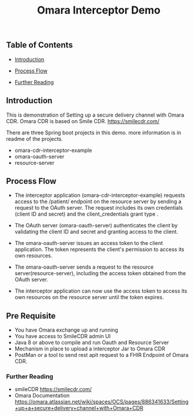 <h1 align="center"> Omara Interceptor Demo </h1> <br>

<p align="center"></p>


## Table of Contents

- [Introduction](#introduction)
- [Process Flow](#process-flow)

- [Further Reading](#further-reading)

## Introduction

This is demonstration of Setting up a secure delivery channel with Omara CDR. Omara CDR is based on Smile CDR. https://smilecdr.com/  

There are three Spring boot projects in this demo. more information is in readme of the projects. 

* omara-cdr-interceptor-example
* omara-oauth-server
* resource-server


## Process Flow

* The interceptor application (omara-cdr-interceptor-example) requests access to the /patient/ endpoint on the resource server 
by sending a request to the OAuth server. The request includes its own credentials (client ID and secret) 
and the client_credentials grant type .

* The OAuth server (omara-oauth-server) authenticates the client by validating the client ID and secret and granting access to the client.

* The omara-oauth-server issues an access token to the client application. The token represents the client's permission to access its own resources.

* The omara-oauth-server sends a request to the resource server(resource-server), including the access token obtained from the OAuth server.

* The interceptor application can now use the access token to access its own resources on the resource server until the token expires.

## Pre Requisite 

* You have Omara exchange up and running 
* You have access to SmileCDR admin UI 
* Java 8 or above to compile and run Oauth and Resource Server 
* Mechanism in place to upload a interceptor Jar to Omara CDR 
* PostMan or a tool to send rest apit request to a FHIR Endpoint of Omara CDR. 



### Further Reading
* smileCDR https://smilecdr.com/
* Omara Documentation https://omara.atlassian.net/wiki/spaces/OCS/pages/886341633/Setting+up+a+secure+delivery+channel+with+Omara+CDR


